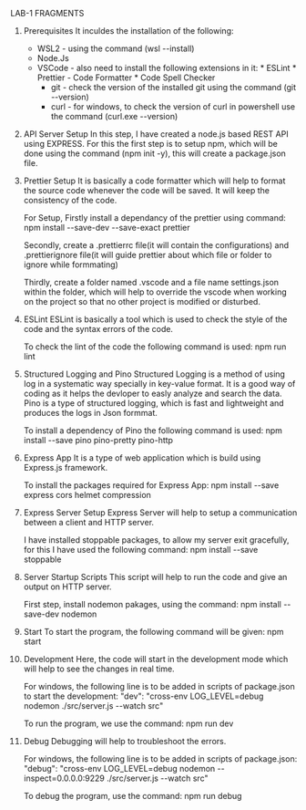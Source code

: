 LAB-1 FRAGMENTS

1. Prerequisites
   It inculdes the installation of the following:
   - WSL2 - using the command (wsl --install)
   - Node.Js
   - VSCode - also need to install the following extensions in it:
         * ESLint
         * Prettier - Code Formatter
         * Code Spell Checker
     - git - check the version of the installed git using the command (git --version)
     - curl - for windows, to check the version of curl in powershell use the command (curl.exe --version)
       
2. API Server Setup
   In this step, I have created a node.js based REST API using EXPRESS.
   For this the first step is to setup npm, which will be done using the command (npm init -y), this will create a package.json file.

3. Prettier Setup
   It is basically a code formatter which will help to format the source code whenever the code will be saved. It will keep the consistency of the code.
   
   For Setup, Firstly install a dependancy of the prettier using command:
   npm install --save-dev --save-exact prettier

   Secondly, create a .prettierrc file(it will contain the configurations) and .prettierignore file(it will guide prettier about which file or folder to ignore 
   while formmating)

   Thirdly, create a folder named .vscode and a file name settings.json within the folder, which will help to override the vscode when working on the project so 
   that no other project is modified or disturbed.

5. ESLint
   ESLint is basically a tool which is used to check the style of the code and the syntax errors of the code.
   
   To check the lint of the code the following command is used:
   npm run lint
   
6. Structured Logging and Pino
   Structured Logging is a method of using log in a systematic way specially in key-value format. It is a good way of coding as it helps the devloper to easly 
   analyze and search the data.
   Pino is a type of structured logging, which is fast and lightweight and produces the logs in Json formmat.

   To install a dependency of Pino the following command is used:
   npm install --save pino pino-pretty pino-http

7. Express App
   It is a type of web application which is build using Express.js framework.
   
   To install the packages required for Express App:
   npm install --save express cors helmet compression

8. Express Server Setup
   Express Server will help to setup a communication between a client and HTTP server.

   I have installed stoppable packages, to allow my server exit gracefully, for this I have used the following command:
   npm install --save stoppable

9. Server Startup Scripts
    This script will help to run the code and give an output on HTTP server.

    First step, install nodemon pakages, using the command:
    npm install --save-dev nodemon

10. Start
    To start the program, the following command will be given:
    npm start

11. Development
    Here, the code will start in the development mode which will help to see the changes in real time.
    
    For windows, the following line is to be added in scripts of package.json to start the development:
    "dev": "cross-env LOG_LEVEL=debug nodemon ./src/server.js --watch src"

    To run the program, we use the command:
    npm run dev

12. Debug
    Debugging will help to troubleshoot the errors.

    For windows, the following line is to be added in scripts of package.json:
    "debug": "cross-env LOG_LEVEL=debug nodemon --inspect=0.0.0.0:9229 ./src/server.js --watch src"

    To debug the program, use the command:
    npm run debug
